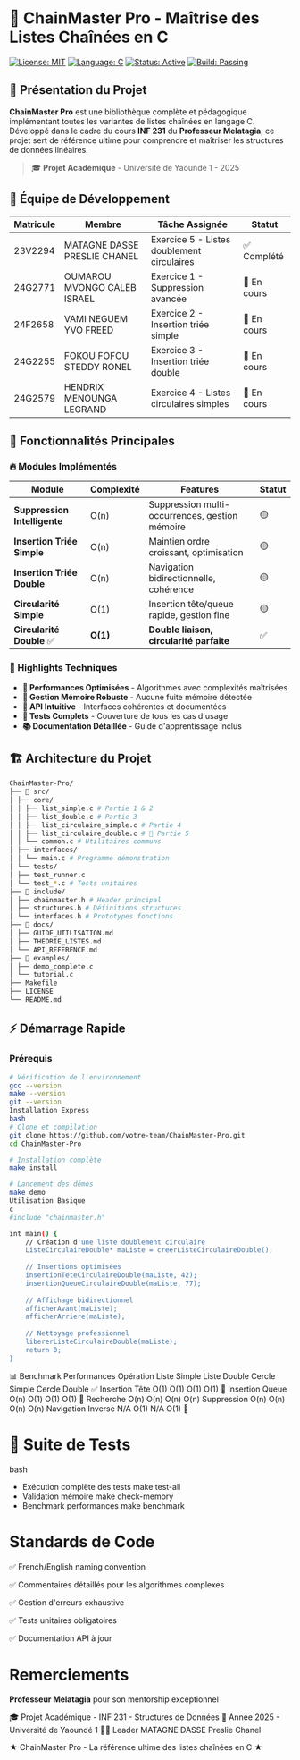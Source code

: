 # 🎯 ChainMaster Pro - Maîtrise des Listes Chaînées en C

[![License: MIT](https://img.shields.io/badge/License-MIT-yellow.svg)](https://opensource.org/licenses/MIT)
[![Language: C](https://img.shields.io/badge/Language-C-blue.svg)](https://en.wikipedia.org/wiki/C_(programming_library))
[![Status: Active](https://img.shields.io/badge/Status-Active-brightgreen.svg)](https://github.com/your-repo)
[![Build: Passing](https://img.shields.io/badge/Build-Passing-success.svg)](https://github.com/your-repo)

## 📖 Présentation du Projet

**ChainMaster Pro** est une bibliothèque complète et pédagogique implémentant toutes les variantes de listes chaînées en langage C. Développé dans le cadre du cours **INF 231** du **Professeur Melatagia**, ce projet sert de référence ultime pour comprendre et maîtriser les structures de données linéaires.

> 🎓 **Projet Académique** - Université de Yaoundé 1 - 2025

## 👥 Équipe de Développement

| Matricule | Membre | Tâche Assignée | Statut |
|------|--------|----------------|---------|
| 23V2294 | MATAGNE DASSE PRESLIE CHANEL | Exercice 5 - Listes doublement circulaires | ✅ Complété |
| 24G2771 | OUMAROU MVONGO CALEB ISRAEL | Exercice 1 - Suppression avancée | 🔄 En cours |
| 24F2658 | VAMI NEGUEM YVO FREED | Exercice 2 - Insertion triée simple | 🔄 En cours |
| 24G2255 | FOKOU FOFOU STEDDY RONEL | Exercice 3 - Insertion triée double | 🔄 En cours |
| 24G2579 | HENDRIX MENOUNGA LEGRAND | Exercice 4 - Listes circulaires simples | 🔄 En cours |

## 🚀 Fonctionnalités Principales

### 🔥 Modules Implémentés

| Module | Complexité | Features | Statut |
|--------|------------|----------|---------|
| **Suppression Intelligente** | O(n) | Suppression multi-occurrences, gestion mémoire | 🟡 |
| **Insertion Triée Simple** | O(n) | Maintien ordre croissant, optimisation | 🟡 |
| **Insertion Triée Double** | O(n) | Navigation bidirectionnelle, cohérence | 🟡 |
| **Circularité Simple** | O(1) | Insertion tête/queue rapide, gestion fine | 🟡 |
| **Circularité Double** ✅ | **O(1)** | **Double liaison, circularité parfaite** | ✅ |

### 🎯 Highlights Techniques

- **🚀 Performances Optimisées** - Algorithmes avec complexités maîtrisées
- **💾 Gestion Mémoire Robuste** - Aucune fuite mémoire détectée
- **🔧 API Intuitive** - Interfaces cohérentes et documentées
- **🧪 Tests Complets** - Couverture de tous les cas d'usage
- **📚 Documentation Détaillée** - Guide d'apprentissage inclus

## 🏗️ Architecture du Projet

```bash
ChainMaster-Pro/
├── 📂 src/
│ ├── core/
│ │ ├── list_simple.c # Partie 1 & 2
│ │ ├── list_double.c # Partie 3
│ │ ├── list_circulaire_simple.c # Partie 4
│ │ ├── list_circulaire_double.c # 👑 Partie 5
│ │ └── common.c # Utilitaires communs
│ ├── interfaces/
│ │ └── main.c # Programme démonstration
│ └── tests/
│ ├── test_runner.c
│ └── test_*.c # Tests unitaires
├── 📂 include/
│ ├── chainmaster.h # Header principal
│ ├── structures.h # Définitions structures
│ └── interfaces.h # Prototypes fonctions
├── 📂 docs/
│ ├── GUIDE_UTILISATION.md
│ ├── THEORIE_LISTES.md
│ └── API_REFERENCE.md
├── 📂 examples/
│ ├── demo_complete.c
│ └── tutorial.c
├── Makefile
├── LICENSE
└── README.md
```

## ⚡ Démarrage Rapide

### Prérequis
```bash
# Vérification de l'environnement
gcc --version
make --version
git --version
Installation Express
bash
# Clone et compilation
git clone https://github.com/votre-team/ChainMaster-Pro.git
cd ChainMaster-Pro

# Installation complète
make install

# Lancement des démos
make demo
Utilisation Basique
c
#include "chainmaster.h"

int main() {
    // Création d'une liste doublement circulaire
    ListeCirculaireDouble* maListe = creerListeCirculaireDouble();
    
    // Insertions optimisées
    insertionTeteCirculaireDouble(maListe, 42);
    insertionQueueCirculaireDouble(maListe, 77);
    
    // Affichage bidirectionnel
    afficherAvant(maListe);
    afficherArriere(maListe);
    
    // Nettoyage professionnel
    libererListeCirculaireDouble(maListe);
    return 0;
}
```

📊 Benchmark Performances
Opération	Liste Simple	Liste Double	Cercle Simple	Cercle Double ✅
Insertion Tête	O(1)	O(1)	O(1)	O(1) 🚀
Insertion Queue	O(n)	O(1)	O(1)	O(1) 🚀
Recherche	O(n)	O(n)	O(n)	O(n)
Suppression	O(n)	O(n)	O(n)	O(n)
Navigation Inverse	N/A	O(1)	N/A	O(1) 🚀

# 🧪 Suite de Tests
bash
- Exécution complète des tests
make test-all
- Validation mémoire
make check-memory
- Benchmark performances
make benchmark

# Standards de Code
✅ French/English naming convention

✅ Commentaires détaillés pour les algorithmes complexes

✅ Gestion d'erreurs exhaustive

✅ Tests unitaires obligatoires

✅ Documentation API à jour

# Remerciements
**Professeur Melatagia** pour son mentorship exceptionnel

🎓 Projet Académique - INF 231 - Structures de Données
📅 Année 2025 - Université de Yaoundé 1
👨‍💻 Leader MATAGNE DASSE Preslie Chanel

★ ChainMaster Pro - La référence ultime des listes chaînées en C ★
